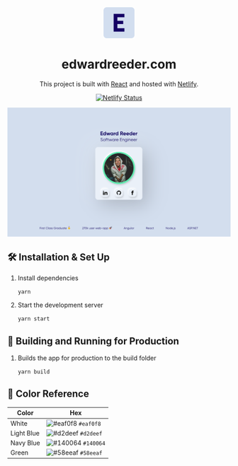 <div align="center">
  <img alt="Logo" src="https://raw.githubusercontent.com/eddireeder/personal-website/master/public/android-chrome-192x192.png" width="70" />
</div>
<h1 align="center">
  edwardreeder.com
</h1>

<p align="center">
This project is built with <a href="https://reactjs.org/" target="_blank">React</a> and hosted with <a href="https://www.netlify.com/" target="_blank">Netlify</a>.
</p>
<p align="center">
  <a href="https://app.netlify.com/sites/edward-reeder-personal-website/deploys" target="_blank">
    <img src="https://api.netlify.com/api/v1/badges/2091f59b-2c23-470f-887d-f8307c3ee053/deploy-status" alt="Netlify Status" />
  </a>
</p>

![demo](https://raw.githubusercontent.com/eddireeder/personal-website/master/src/assets/images/demo.png)

## 🛠 Installation & Set Up

1. Install dependencies

   ```sh
   yarn
   ```

2. Start the development server

   ```sh
   yarn start
   ```

## 🚀 Building and Running for Production

1. Builds the app for production to the build folder

   ```sh
   yarn build
   ```

## 🎨 Color Reference

| Color      | Hex                                                                |
| ---------- | ------------------------------------------------------------------ |
| White      | ![#eaf0f8](https://via.placeholder.com/10/eaf0f8?text=+) `#eaf0f8` |
| Light Blue | ![#d2deef](https://via.placeholder.com/10/d2deef?text=+) `#d2deef` |
| Navy Blue  | ![#140064](https://via.placeholder.com/10/140064?text=+) `#140064` |
| Green      | ![#58eeaf](https://via.placeholder.com/10/58eeaf?text=+) `#58eeaf` |
